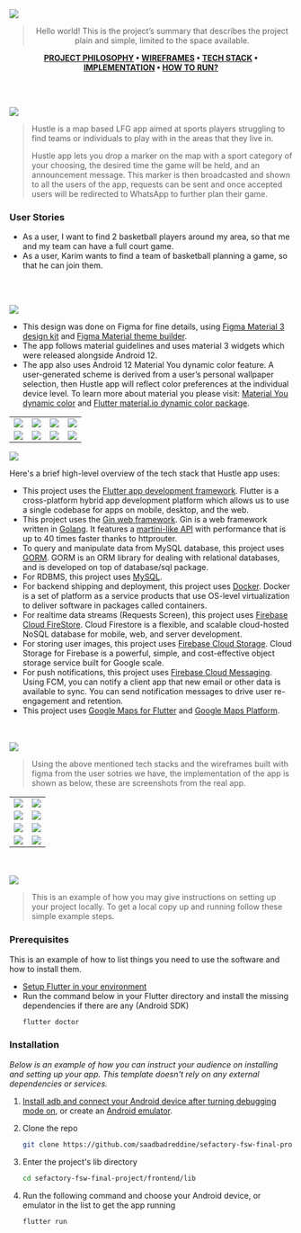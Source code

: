 <img src="./readme/title1.svg"/>

<div align="center">

> Hello world! This is the project’s summary that describes the project plain and simple, limited to the space available.

**[PROJECT PHILOSOPHY](#project-philosophy) • [WIREFRAMES](#wireframes) • [TECH STACK](#tech-stack) • [IMPLEMENTATION](#implementation) • [HOW TO RUN?](#how-to-run)**

</div>

<br><br>

<img src="./readme/title2.svg" id="project-philosophy"/>

> Hustle is a map based LFG app aimed at sports players struggling to find teams or individuals to play with in the areas that they live in.
>
> Hustle app lets you drop a marker on the map with a sport category of your choosing, the desired time the game will be held, and an announcement message. This marker is then broadcasted and shown to all the users of the app, requests can be sent and once accepted users will be redirected to WhatsApp to further plan their game.

### User Stories

- As a user, I want to find 2 basketball players around my area, so that me and my team can have a full court game.
- As a user, Karim wants to find a team of basketball planning a game, so that he can join them.

<br><br>

<img src="./readme/title3.svg" id="wireframes"/>

- This design was done on Figma for fine details, using [Figma Material 3 design kit](https://www.figma.com/community/file/1035203688168086460) and [Figma Material theme builder](https://www.figma.com/community/plugin/1034969338659738588/Material-Theme-Builder#:~:text=Dynamic%20color%20is%20an%20algorithmic,scheme%20that's%20accessible%20by%20default.).
- The app follows material guidelines and uses material 3 widgets which were released alongside Android 12.
- The app also uses Android 12 Material You dynamic color feature. A user-generated scheme is derived from a user’s personal wallpaper selection, then Hustle app will reflect color preferences at the individual device level. To learn more about material you please visit: [Material You dynamic color](https://m3.material.io/styles/color/dynamic-color/overview) and [Flutter material.io dynamic color package](https://pub.dev/packages/dynamic_color).

<table>
  <tr>
    <td><img src="readme/login.png" /></td>
    <td><img src="readme/map.png"/></td>
    <td><img src="readme/post_on_map.png"/></td>
    <td><img src="readme/map_post.png"/></td>
  </tr>
  <tr>
    <td><img src="readme/posts.png" /></td>
    <td><img src="readme/my_posts.png"/></td>
    <td><img src="readme/requests.png"/></td>
    <td><img src="readme/profile.png"/></td>
  </tr>
</table>

<img src="./readme/title4.svg" id="tech-stack"/>

Here's a brief high-level overview of the tech stack that Hustle app uses:

- This project uses the [Flutter app development framework](https://flutter.dev/). Flutter is a cross-platform hybrid app development platform which allows us to use a single codebase for apps on mobile, desktop, and the web.
- This project uses the [Gin web framework](https://github.com/gin-gonic/gin). Gin is a web framework written in [Golang](https://go.dev/). It features a [martini-like API](https://github.com/go-martini/martini) with performance that is up to 40 times faster thanks to httprouter.
- To query and manipulate data from MySQL database, this project uses [GORM](https://gorm.io/). GORM is an ORM library for dealing with relational databases, and is developed on top of database/sql package.
- For RDBMS, this project uses [MySQL](https://www.mysql.com/).
- For backend shipping and deployment, this project uses [Docker](https://www.docker.com/). Docker is a set of platform as a service products that use OS-level virtualization to deliver software in packages called containers.
- For realtime data streams (Requests Screen), this project uses [Firebase Cloud FireStore](https://firebase.google.com/docs/firestore). Cloud Firestore is a flexible, and scalable cloud-hosted NoSQL database for mobile, web, and server development.
- For storing user images, this project uses [Firebase Cloud Storage](https://firebase.google.com/docs/storage). Cloud Storage for Firebase is a powerful, simple, and cost-effective object storage service built for Google scale.
- For push notifications, this project uses [Firebase Cloud Messaging](https://firebase.google.com/docs/firestore). Using FCM, you can notify a client app that new email or other data is available to sync. You can send notification messages to drive user re-engagement and retention.
- This project uses [Google Maps for Flutter](https://pub.dev/packages/google_maps_flutter) and [Google Maps Platform](https://mapsplatform.google.com/).

<br><br>
<img src="./readme/title5.svg" id="implementation"/>

> Using the above mentioned tech stacks and the wireframes built with figma from the user sotries we have, the implementation of the app is shown as below, these are screenshots from the real app.

<table>
  <tr>
    <td><img src="readme/map.gif" /></td>
    <td><img src="readme/request.gif"/></td>
  </tr>
  <tr>
    <td><img src="readme/profile.jpg"/></td>
    <td><img src="readme/edit_profile.jpg"/></td>
  </tr>
    <tr>
    <td><img src="readme/app_login.jpg"/></td>
    <td><img src="readme/app_login_light.jpg"/></td>
  </tr>
  <tr>
    <td><img src="readme/dynamiclight.jpg"/></td>
    <td><img src="readme/dynamic3.jpg"/></td>
  </tr>
</table>

<br><br>
<img src="./readme/title6.svg" id="how-to-run"/>

> This is an example of how you may give instructions on setting up your project locally.
> To get a local copy up and running follow these simple example steps.

### Prerequisites

This is an example of how to list things you need to use the software and how to install them.

- [Setup Flutter in your environment](https://docs.flutter.dev/get-started/install)
- Run the command below in your Flutter directory and install the missing dependencies if there are any (Android SDK)
  ```sh
  flutter doctor
  ```

### Installation

_Below is an example of how you can instruct your audience on installing and setting up your app. This template doesn't rely on any external dependencies or services._

1. [Install adb and connect your Android device after turning debugging mode on](https://www.xda-developers.com/install-adb-windows-macos-linux/), or create an [Android emulator](https://developer.android.com/studio/run/managing-avds).
2. Clone the repo
   ```sh
   git clone https://github.com/saadbadreddine/sefactory-fsw-final-project.git
   ```
3. Enter the project's lib directory

   ```sh
   cd sefactory-fsw-final-project/frontend/lib
   ```

4. Run the following command and choose your Android device, or emulator in the list to get the app running
   ```dart
   flutter run
   ```
